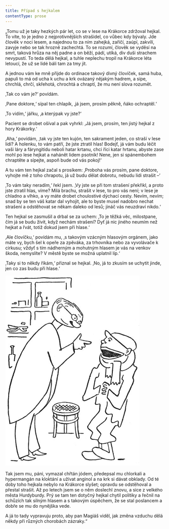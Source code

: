 ```yaml
---
title: Případ s hejkalem
contentType: prose
---
```


<section>

„Tomu už je taky hezkých pár let, co se v lese na Krákorce zdržoval hejkal. To víte, to je jedno z nejprotivnějších strašidel, co vůbec kdy bývaly. Jde člověk v noci lesem, a najednou to za ním zahejká, zařičí, zaúpí, zakvílí, zavyje nebo se tak hrozně zachechtá. To se rozumí, člověk se vyděsí na smrt, taková hrůza na něj padne a on běží, pádí, utíká, div duši strachem nevypustí. To teda dělá hejkal, a tuhle neplechu tropil na Krákorce léta letoucí, že už se lidé báli tam za tmy jít.

</section>

<section>

A jednou vám ke mně přijde do ordinace takový divný človíček, samá huba, papuli to má od ucha k uchu a krk ovázaný nějakým hadrem, a sípe, chrchlá, chrčí, skřehotá, chrochtá a chraptí, že mu není slova rozumět.

‚Tak co vám je?‘ povídám.

‚Pane doktore,‘ sípal ten chlapík, ‚já jsem, prosím pěkně, ňáko ochraptěl.‘

‚To vidím,‘ jářku, ‚a kterýpak vy jste?‘

Pacient se drobet ošíval a pak vyhrkl: ‚Já jsem, prosím, ten jistý hejkal z hory Krákorky.‘

‚Aha,‘ povídám, ‚tak vy jste ten kujón, ten sakrament jeden, co straší v lese lidi? A holenku, to vám patří, že jste ztratil hlas! Bodejť, já vám budu léčit vaši láry a fáryngitidu neboli hatar krtanu, chci říci katar hrtanu, abyste zase mohl po lese hejkat a nahánět lidem psotník! Nene, jen si spánembohem chraptěte a sípejte, aspoň bude od vás pokoj!‘

A tu vám ten hejkal začal s prosíkem: ‚Proboha vás prosím, pane doktore, vyhojte mě z toho chrapotu, já už budu dělat dobrotu, nebudu lidi strašit –‘

‚To vám taky neradím,‘ řekl jsem. ‚Vy jste se při tom strašení překřikl, a proto jste ztratil hlas, víme? Milá brachu, strašit v lese, to pro vás není; v lese je chladno a vlhko, a vy máte drobet choulostivé dýchací cesty. Nevím, nevím; snad by se ten váš katar dal vyhojit, ale to byste musel nadobro nechat strašení a odstěhovat se někam daleko od lesů; jináč vás neuzdraví nikdo.‘

Ten hejkal se zasmušil a drbal se za uchem: ‚To je těžká věc, milostpane, čím já se budu živit, když nechám strašení? Dyť já nic jiného neumím než hejkat a řvát, totiž dokud jsem při hlase.‘

‚Ale človíčku,‘ povídám mu, ‚s takovým vzácným hlasovým orgánem, jako máte vy, bych šel k opeře za zpěváka, za trhovníka nebo za vyvolávače k cirkusu; vždyť s tím nádherným a mohutným hlasem je vás na venkov škoda, nemyslíte? V městě byste se možná uplatnil líp.‘

‚Taky si to někdy říkám,‘ přiznal se hejkal. ‚No, já to zkusím se uchytit jinde, jen co zas budu při hlase.‘

</section>



<section>

![devatero_pohadek_055](./resources/devatero_pohadek_055.jpg)

</section>



<section>

Tak jsem mu, páni, vymazal chřtán jódem, předepsal mu chlorkali a hypermangán na kloktání a užívat anginol a na krk si dávat obklady. Od té doby toho hejkala nebylo na Krákorce slyšet; opravdu se odstěhoval a přestal strašit. Až po letech jsem se o něm doslechl znovu, a sice z velkého města Hurdyburdy. Prý se tam ten dotyčný hejkal chytil politiky a řečnil na schůzích tak silným hlasem a s takovým úspěchem, že se stal poslancem a dobře se mu do nynějška vede.

A já to tady vypravuju proto, aby pan Magiáš viděl, jak změna vzduchu dělá někdy při různých chorobách zázraky.“

</section>